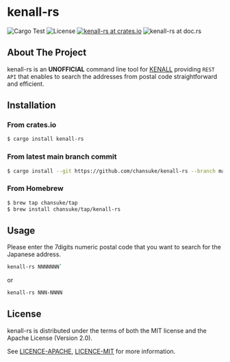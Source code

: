 # kenall-rs
![Cargo Test](https://github.com/chansuke/kenall-rs/workflows/Cargo%20Test/badge.svg) ![License](https://img.shields.io/badge/license-MIT%20or%20Apache%202%20-orange) [![kenall-rs at crates.io](https://img.shields.io/crates/v/kenall-rs.svg)](https://crates.io/crates/kenall-rs) ![kenall-rs at doc.rs](https://docs.rs/kenall-rs/badge.svg?version=0.1.0)
## About The Project
kenall-rs is an **UNOFFICIAL** command line tool for [KENALL](https://kenall.jp/) providing `REST API` that enables to search the addresses from postal code straightforward and efficient.

## Installation
### From crates.io

```sh
$ cargo install kenall-rs
```

### From latest main branch commit

```sh
$ cargo install --git https://github.com/chansuke/kenall-rs --branch main
```

### From Homebrew
```sh
$ brew tap chansuke/tap
$ brew install chansuke/tap/kenall-rs
```

## Usage
Please enter the 7digits numeric postal code that you want to search for the Japanese address.

```sh
kenall-rs NNNNNNN`
```

or

```sh
kenall-rs NNN-NNNN
```

## License
kenall-rs is distributed under the terms of both the MIT license and the Apache License (Version 2.0).

See [LICENCE-APACHE](LICENCE-APACHE), [LICENCE-MIT](LICENCE-MIT) for more information.
